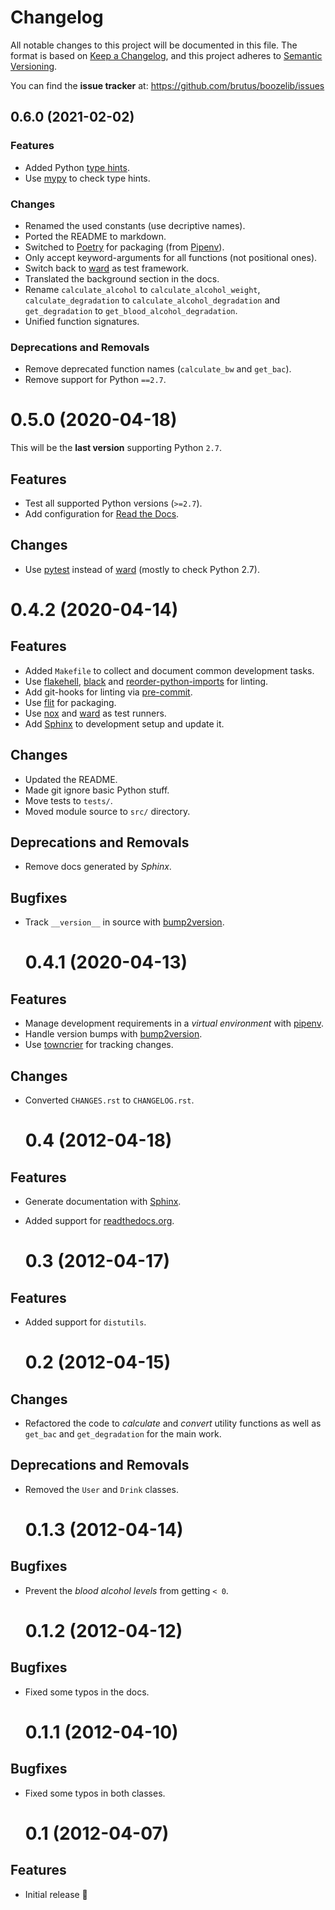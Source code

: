 # Changelog

All notable changes to this project will be documented in this file. The format
is based on [Keep a Changelog][], and this project adheres to
[Semantic Versioning][].

You can find the **issue tracker** at:
<https://github.com/brutus/boozelib/issues>

[keep a changelog]: https://keepachangelog.com/
[semantic versioning]: https://semver.org/

<!-- TOWNCRIER -->

## 0.6.0 (2021-02-02)

### Features

- Added Python [type hints](https://docs.python.org/3/library/typing.html).
- Use [mypy](https://mypy.readthedocs.io/) to check type hints.

### Changes

- Renamed the used constants (use decriptive names).
- Ported the README to markdown.
- Switched to [Poetry](https://python-poetry.org/) for packaging (from
  [Pipenv](https://github.com/pypa/pipenv)).
- Only accept keyword-arguments for all functions (not positional ones).
- Switch back to [ward](https://wardpy.com/) as test framework.
- Translated the background section in the docs.
- Rename `calculate_alcohol` to `calculate_alcohol_weight`,
  `calculate_degradation` to `calculate_alcohol_degradation` and
  `get_degradation` to `get_blood_alcohol_degradation`.
- Unified function signatures.

### Deprecations and Removals

- Remove deprecated function names (`calculate_bw` and `get_bac`).
- Remove support for Python `==2.7`.


# 0.5.0 (2020-04-18)

This will be the **last version** supporting Python `2.7`.

## Features

-   Test all supported Python versions (`>=2.7`).
-   Add configuration for [Read the Docs](https://readthedocs.org/).

## Changes

-   Use [pytest](https://docs.pytest.org/) instead of [ward](https://wardpy.com/)
    (mostly to check Python 2.7).

# 0.4.2 (2020-04-14)

## Features

-   Added `Makefile` to collect and document common development tasks.
-   Use [flakehell](https://github.com/life4/flakehell),
    [black](https://github.com/psf/black) and
    [reorder-python-imports](https://github.com/asottile/reorder_python_imports)
    for linting.
-   Add git-hooks for linting via [pre-commit](https://pre-commit.com/).
-   Use [flit](https://flit.readthedocs.io/) for packaging.
-   Use [nox](https://nox.thea.codes/) and [ward](https://wardpy.com/) as test
    runners.
-   Add [Sphinx](https://www.sphinx-doc.org/) to development setup and update it.

## Changes

-   Updated the README.
-   Made git ignore basic Python stuff.
-   Move tests to `tests/`.
-   Moved module source to `src/` directory.

## Deprecations and Removals

-   Remove docs generated by _Sphinx_.

## Bugfixes

-   Track `__version__` in source with
    [bump2version](https://github.com/c4urself/bump2version).

    # 0.4.1 (2020-04-13)

## Features

-   Manage development requirements in a _virtual environment_ with
    [pipenv](https://github.com/pypa/pipen).
-   Handle version bumps with
    [bump2version](https://github.com/c4urself/bump2version).
-   Use [towncrier](https://github.com/twisted/towncrier) for tracking changes.

## Changes

-   Converted `CHANGES.rst` to `CHANGELOG.rst`.

    # 0.4 (2012-04-18)

## Features

-   Generate documentation with [Sphinx](https://www.sphinx-doc.org/).
-   Added support for [readthedocs.org](https://readthedocs.org).

    # 0.3 (2012-04-17)

## Features

-   Added support for `distutils`.

    # 0.2 (2012-04-15)

## Changes

-   Refactored the code to _calculate_ and _convert_ utility functions as well as
    `get_bac` and `get_degradation` for the main work.

## Deprecations and Removals

-   Removed the `User` and `Drink` classes.

    # 0.1.3 (2012-04-14)

## Bugfixes

-   Prevent the _blood alcohol levels_ from getting `< 0`.

    # 0.1.2 (2012-04-12)

## Bugfixes

-   Fixed some typos in the docs.

    # 0.1.1 (2012-04-10)

## Bugfixes

-   Fixed some typos in both classes.

    # 0.1 (2012-04-07)

## Features

-   Initial release 🎉
